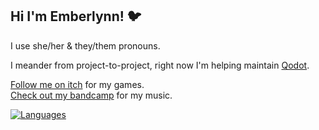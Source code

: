 ## Hi I'm Emberlynn! 🐦
I use she/her & they/them pronouns.

I meander from project-to-project, right now I'm helping maintain [Qodot](https://github.com/QodotPlugin/Qodot/).

[Follow me on itch](https://deertears.itch.io/) for my games.  
[Check out my bandcamp](https://goodnightgirl.bandcamp.com) for my music.

[![Languages](https://github-readme-stats.vercel.app/api/top-langs/?username=deertears&layout=compact&langs_count=10&hide_border=true&custom_title=Languages&bg_color=00000000)](https://github.com/deertears)

